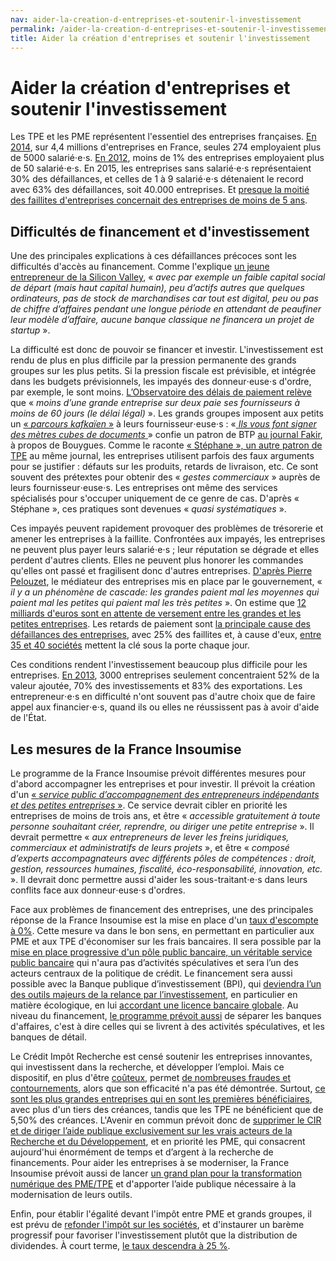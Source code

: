 ```yaml
---
nav: aider-la-creation-d-entreprises-et-soutenir-l-investissement
permalink: /aider-la-creation-d-entreprises-et-soutenir-l-investissement/
title: Aider la création d'entreprises et soutenir l'investissement
---
```


# Aider la création d'entreprises et soutenir l'investissement

Les TPE et les PME représentent l'essentiel des entreprises françaises. [En 2014](http://www.lemonde.fr/economie/article/2016/11/08/tout-ce-que-vous-avez-toujours-voulu-savoir-sur-les-entreprises-francaises-en-10-chiffres_5027592_3234.html), sur 4,4 millions d'entreprises en France, seules 274 employaient plus de 5000 salarié⋅e⋅s. [En 2012](http://www.clesdusocial.com/les-salaries-dans-les-entreprises-en-2012-selon-leur-taille), moins de 1% des entreprises employaient plus de 50 salarié⋅e⋅s. En 2015, les entreprises sans salarié⋅e⋅s représentaient 30% des défaillances, et celles de 1 à 9 salarié⋅e⋅s détenaient le record avec 63% des défaillances, soit 40.000 entreprises. Et [presque la moitié des faillites d'entreprises concernait des entreprises de moins de 5 ans](http://www.lefigaro.fr/economie/le-scan-eco/dessous-chiffres/2016/04/01/29006-20160401ARTFIG00013-defaillances-d-entreprises-quelles-sont-les-entreprises-le-plus-fragiles.php).

## Difficultés de financement et d'investissement

Une des principales explications à ces défaillances précoces sont les difficultés d'accès au financement. Comme l'explique [un jeune entrepreneur de la Silicon Valley](http://tribune.insoumis.online/posts/entrepreneur-je-rentre-si-melenchon-gagne.md/), « _avec par exemple un faible capital social de départ (mais haut capital humain), peu d’actifs autres que quelques ordinateurs, pas de stock de marchandises car tout est digital, peu ou pas de chiffre d’affaires pendant une longue période en attendant de peaufiner leur modèle d’affaire, aucune banque classique ne financera un projet de startup_ ».

La difficulté est donc de pouvoir se financer et investir. L'investissement est rendu de plus en plus difficile par la pression permanente des grands groupes sur les plus petits. Si la pression fiscale est prévisible, et intégrée dans les budgets prévisionnels, les impayés des donneur⋅euse⋅s d'ordre, par exemple, le sont moins. [L’Observatoire des délais de paiement relève](http://proxy-pubminefi.diffusion.finances.gouv.fr/pub/document/18/22331.pdf) que « _moins d’une grande entreprise sur deux paie ses fournisseurs à moins de 60 jours (le délai légal)_ ». Les grands groupes imposent aux petits un [« _parcours kafkaïen_ »](http://www.leparisien.fr/economie/simplifions-les-factures-pour-eviter-les-faillites-de-pme-02-02-2017-6647544.php) à leurs fournisseur⋅euse⋅s : «[ _Ils vous font signer des mètres cubes de documents_ ](https://patrons.insoumis.info/temoignage-christophe-villemain-tailleur-de-pierre)» confie un patron de BTP [au journal Fakir](http://www.fakirpresse.info/+-80-en-kiosque-308-+), à propos de Bouygues. Comme le raconte [« Stéphane », un autre patron de TPE](https://patrons.insoumis.info/temoignage-stephane-ingenieur) au même journal, les entreprises utilisent parfois des faux arguments pour se justifier : défauts sur les produits, retards de livraison, etc. Ce sont souvent des prétextes pour obtenir des « _gestes commerciaux_ » auprès de leurs fournisseur⋅euse⋅s. Les entreprises ont même des services spécialisés pour s'occuper uniquement de ce genre de cas. D'après « Stéphane », ces pratiques sont devenues « _quasi systématiques_ ».

Ces impayés peuvent rapidement provoquer des problèmes de trésorerie et amener les entreprises à la faillite. Confrontées aux impayés, les entreprises ne peuvent plus payer leurs salarié⋅e⋅s ; leur réputation se dégrade et elles perdent d'autres clients. Elles ne peuvent plus honorer les commandes qu'elles ont passé et fragilisent donc d'autres entreprises. [D'après Pierre Pelouzet](http://www.latribune.fr/economie/france/entreprises-25-des-faillites-sont-liees-a-des-retards-de-paiement-483579.html), le médiateur des entreprises mis en place par le gouvernement, « _il y a un phénomène de cascade: les grandes paient mal les moyennes qui paient mal les petites qui paient mal les très petites_ ». On estime que [12 milliards d'euros sont en attente de versement entre les grandes et les petites entreprises](http://www.leparisien.fr/economie/simplifions-les-factures-pour-eviter-les-faillites-de-pme-02-02-2017-6647544.php). Les retards de paiement sont [la principale cause des défaillances des entreprises](http://www.lefigaro.fr/conjoncture/2014/01/09/20002-20140109ARTFIG00280-les-delais-de-paiement-principale-cause-des-defaillances-des-entreprises-depuis-la-crise.php), avec 25% des faillites et, à cause d'eux, [entre 35 et 40 sociétés](http://www.leparisien.fr/economie/simplifions-les-factures-pour-eviter-les-faillites-de-pme-02-02-2017-6647544.php) mettent la clé sous la porte chaque jour.

Ces conditions rendent l'investissement beaucoup plus difficile pour les entreprises. [En 2013](http://www.lefigaro.fr/conjoncture/2016/03/15/20002-20160315ARTFIG00107-3000-entreprises-font-l-essentiel-de-l-economie-en-france.php), 3000 entreprises seulement concentraient 52% de la valeur ajoutée, 70% des investissements et 83% des exportations. Les entrepreneur⋅e⋅s en difficulté n'ont souvent pas d'autre choix que de faire appel aux financier⋅e⋅s, quand ils ou elles ne réussissent pas à avoir d'aide de l'État.

## Les mesures de la France Insoumise

Le programme de la France Insoumise prévoit différentes mesures pour d'abord accompagner les entreprises et pour investir. Il prévoit la création d'un [« _service public d’accompagnement des entrepreneurs indépendants et des petites entreprises_ »]( https://avenirencommun.fr/livret-produire-france/). Ce service devrait cibler en priorité les entreprises de moins de trois ans, et être « _accessible gratuitement à toute personne souhaitant créer, reprendre, ou diriger une petite entreprise_ ». Il devrait  permettre « _aux entrepreneurs de lever les freins juridiques, commerciaux et administratifs de leurs projets_ », et être « _composé d’experts accompagnateurs avec différents pôles de compétences : droit, gestion, ressources humaines, fiscalité, éco-responsabilité, innovation, etc._ ». Il devrait donc permettre aussi d'aider les sous-traitant⋅e⋅s dans leurs conflits face aux donneur⋅euse⋅s d'ordres.


Face aux problèmes de financement des entreprises, une des principales réponse de la France Insoumise est la mise en place d'un [taux d'escompte à 0%](https://laec.fr/s21m3). Cette mesure va dans le bon sens, en permettant en particulier aux PME et aux TPE d'économiser sur les frais bancaires. Il sera possible par la [mise en place progressive d'un pôle public bancaire, un véritable service public bancaire](https://avenirencommun.fr/le-livret-banques/) qui n'aura pas d’activités spéculatives et sera l’un des acteurs centraux de la politique de crédit. Le financement sera aussi possible avec la Banque publique d’investissement (BPI), qui [deviendra l’un des outils majeurs de la relance par l’investissement](https://avenirencommun.fr/le-livret-banques/), en particulier en matière écologique, en lui [accordant une licence bancaire globale](https://laec.fr/s21m2). Au niveau du financement, [le programme prévoit aussi](https://laec.fr/s19m1) de séparer les banques d'affaires, c'est à dire celles qui se livrent à des activités spéculatives, et les banques de détail.

Le Crédit Impôt Recherche est censé soutenir les entreprises innovantes, qui investissent dans la recherche, et développer l’emploi. Mais ce dispositif, en plus d'être [coûteux](http://www.lemonde.fr/les-decodeurs/article/2016/09/06/qui-profite-du-credit-d-impot-recherche_4993109_4355770.html), permet [de nombreuses fraudes et contournements](http://www.francetvinfo.fr/economie/impots/reforme-fiscale/faux-rapports-brevets-evapores-fraudes-diverses-la-folle-derive-du-credit-impot-recherche_2166174.html), alors que son efficacité n'a pas été démontrée. Surtout, [ce sont les plus grandes entreprises qui en sont les premières bénéficiaires](http://www.lemonde.fr/les-decodeurs/article/2016/09/06/qui-profite-du-credit-d-impot-recherche_4993109_4355770.html), avec plus d'un tiers des créances, tandis que les TPE ne bénéficient que de 5,50% des créances. L'Avenir en commun prévoit donc de [supprimer le CIR et de diriger l’aide publique exclusivement sur les vrais acteurs de la Recherche et du Développement](https://avenirencommun.fr/livret-produire-france/), et en priorité les PME, qui consacrent aujourd'hui énormément de temps et d’argent à la recherche de financements. Pour aider les entreprises à se moderniser, la France Insoumise prévoit aussi de lancer [un grand plan pour la transformation numérique des PME/TPE](https://avenirencommun.fr/notre-revolution-numerique/) et d'apporter l’aide publique nécessaire à la modernisation de leurs outils.

Enfin, pour établir l'égalité devant l'impôt entre PME et grands groupes, il est prévu de [refonder l'impôt sur les sociétés](https://laec.fr/s36m3), et d'instaurer un barème progressif pour favoriser l'investissement plutôt que la distribution de dividendes. À court terme, [le taux descendra à 25 %](https://avenirencommun.fr/livret-produire-france/).
